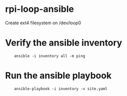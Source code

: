 # rpi-loop-ansible
Create ext4 filesystem on /dev/loop0

# Verify the ansible inventory 

```
    ansible -i inventory all -m ping
```

# Run the ansible playbook

```
    ansible-playbook -i inventory -v site.yaml
```


